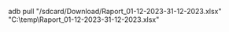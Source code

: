 adb pull "/sdcard/Download/Raport_01-12-2023-31-12-2023.xlsx" "C:\temp\Raport_01-12-2023-31-12-2023.xlsx"